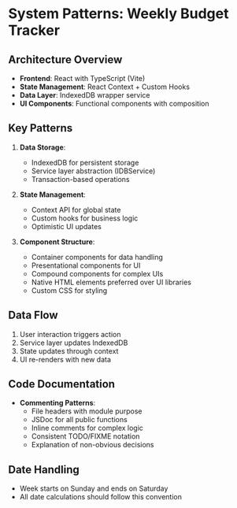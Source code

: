 # System Patterns: Weekly Budget Tracker

## Architecture Overview

- **Frontend**: React with TypeScript (Vite)
- **State Management**: React Context + Custom Hooks
- **Data Layer**: IndexedDB wrapper service
- **UI Components**: Functional components with composition

## Key Patterns

1. **Data Storage**:

   - IndexedDB for persistent storage
   - Service layer abstraction (IDBService)
   - Transaction-based operations

2. **State Management**:

   - Context API for global state
   - Custom hooks for business logic
   - Optimistic UI updates

3. **Component Structure**:
   - Container components for data handling
   - Presentational components for UI
   - Compound components for complex UIs
   - Native HTML elements preferred over UI libraries
   - Custom CSS for styling

## Data Flow

1. User interaction triggers action
2. Service layer updates IndexedDB
3. State updates through context
4. UI re-renders with new data

## Code Documentation

- **Commenting Patterns**:
  - File headers with module purpose
  - JSDoc for all public functions
  - Inline comments for complex logic
  - Consistent TODO/FIXME notation
  - Explanation of non-obvious decisions

## Date Handling

- Week starts on Sunday and ends on Saturday
- All date calculations should follow this convention
